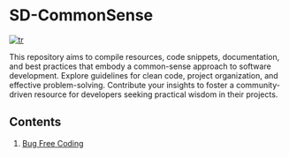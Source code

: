 # SD-CommonSense
[![tr](https://img.shields.io/badge/lang-tr-red.svg)](https://github.com/kzlsahin/SD-CommonSense/blob/main/README.tr.md)

This repository aims to compile resources, code snippets, documentation, and best practices that embody a common-sense approach to software development. Explore guidelines for clean code, project organization, and effective problem-solving. Contribute your insights to foster a community-driven resource for developers seeking practical wisdom in their projects.

## Contents

1. [Bug Free Coding](https://github.com/kzlsahin/SD-CommonSense/blob/main/BUG-FREE-CODDING.md)
